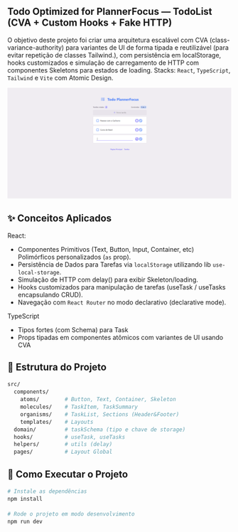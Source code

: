 ## Todo Optimized for PlannerFocus — TodoList (CVA + Custom Hooks + Fake HTTP)

O objetivo deste projeto foi criar uma arquitetura escalável com CVA (class-variance-authority) para variantes de UI de forma tipada e reutilizável (para evitar repetição de classes Tailwind.), com persistência em localStorage, hooks customizados e simulação de carregamento de HTTP com componentes Skeletons para estados de loading.
Stacks: `React`, `TypeScript`, `Tailwind` e `Vite` com Atomic Design.

![Demonstração do App](src/assets/todo-image.png)

## ✨ Conceitos Aplicados
React:
- Componentes Primitivos (Text, Button, Input, Container, etc) Polimórficos personalizados (`as` prop).
- Persistência de Dados para Tarefas via `localStorage` utilizando lib `use-local-storage`.
- Simulação de HTTP com delay() para exibir Skeleton/loading.
- Hooks customizados para manipulação de tarefas (useTask / useTasks encapsulando CRUD).
- Navegação com `React Router` no modo declarativo (declarative mode).

TypeScript
- Tipos fortes (com Schema) para Task
- Props tipadas em componentes atômicos com variantes de UI usando CVA

## 📏 Estrutura do Projeto
```bash
src/
  components/
    atoms/        # Button, Text, Container, Skeleton
    molecules/    # TaskItem, TaskSummary
    organisms/    # TaskList, Sections (Header&Footer)
    templates/    # Layouts
  domain/         # taskSchema (tipo e chave de storage)
  hooks/          # useTask, useTasks
  helpers/        # utils (delay)
  pages/          # Layout Global
  ```

## 🚀 Como Executar o Projeto
```bash
# Instale as dependências
npm install

# Rode o projeto em modo desenvolvimento
npm run dev
```